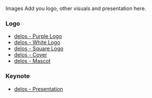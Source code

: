 Images
Add you logo, other visuals and presentation here.

### Logo
+ [delos - Purple Logo](https://res.cloudinary.com/gettechnologies/image/upload/v1640231759/delos/delos_logo_lnj6jd.png)
+ [delos - White Logo](https://res.cloudinary.com/gettechnologies/image/upload/v1641246579/delos/delos_white_logo_oxfrot.png)
+ [delos - Square Logo](https://res.cloudinary.com/gettechnologies/image/upload/v1641246579/delos/delos_logo_square_v6pm4b.png)
+ [delos - Cover](https://res.cloudinary.com/gettechnologies/image/upload/v1641246579/delos/delos_devpost_cover_tqspk2.png)
+ [delos - Mascot](https://res.cloudinary.com/gettechnologies/image/upload/v1641246579/delos/delos_mascot_g54bkr.png)
### Keynote
+ [delos - Presentation](https://drive.google.com/file/d/13Xo8FZIMaZd98CQ780eqD_DJjMl9XHPn/view?usp=sharing)
